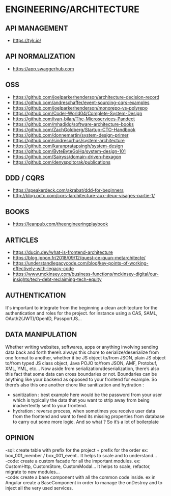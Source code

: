 <h1>ENGINEERING/ARCHITECTURE</h1>
<h2>API MANAGEMENT</h2>
<ul>
<li><a href="https://tyk.io/">https://tyk.io/</a></li>
</ul>
<h2>API NORMALIZATION</h2>
<ul>
<li><a href="https://app.swaggerhub.com">https://app.swaggerhub.com</a></li>
</ul>
<h2>OSS</h2>
<ul>
<li><a href="https://github.com/joelparkerhenderson/architecture-decision-record">https://github.com/joelparkerhenderson/architecture-decision-record</a></li>
<li><a href="https://github.com/andreschaffer/event-sourcing-cqrs-examples">https://github.com/andreschaffer/event-sourcing-cqrs-examples</a></li>
<li><a href="https://github.com/joelparkerhenderson/monorepo-vs-polyrepo">https://github.com/joelparkerhenderson/monorepo-vs-polyrepo</a></li>
<li><a href="https://github.com/Coder-World04/Complete-System-Design">https://github.com/Coder-World04/Complete-System-Design</a></li>
<li><a href="https://github.com/ivan-bilan/The-Microservices-Pandect">https://github.com/ivan-bilan/The-Microservices-Pandect</a></li>
<li><a href="https://github.com/mhadidg/software-architecture-books">https://github.com/mhadidg/software-architecture-books</a></li>
<li><a href="https://github.com/ZachGoldberg/Startup-CTO-Handbook">https://github.com/ZachGoldberg/Startup-CTO-Handbook</a></li>
<li><a href="https://github.com/donnemartin/system-design-primer">https://github.com/donnemartin/system-design-primer</a></li>
<li><a href="https://github.com/sindresorhus/system-architecture">https://github.com/sindresorhus/system-architecture</a></li>
<li><a href="https://github.com/karanpratapsingh/system-design">https://github.com/karanpratapsingh/system-design</a></li>
<li><a href="https://github.com/ByteByteGoHq/system-design-101">https://github.com/ByteByteGoHq/system-design-101</a></li>
<li><a href="https://github.com/Sairyss/domain-driven-hexagon">https://github.com/Sairyss/domain-driven-hexagon</a></li>
<li><a href="https://github.com/denyspoltorak/publications">https://github.com/denyspoltorak/publications</a></li>
</ul>
<h2>DDD / CQRS</h2>
<ul>
<li><a href="https://speakerdeck.com/akrabat/ddd-for-beginners">https://speakerdeck.com/akrabat/ddd-for-beginners</a></li>
<li><a href="http://blog.octo.com/cqrs-larchitecture-aux-deux-visages-partie-1/">http://blog.octo.com/cqrs-larchitecture-aux-deux-visages-partie-1/</a></li>
</ul>
<h2>BOOKS</h2>
<ul>
<li><a href="https://leanpub.com/theengineeringplaybook">https://leanpub.com/theengineeringplaybook</a></li>
</ul>
<h2>ARTICLES</h2>
<ul>
<li><a href="https://ducin.dev/what-is-frontend-architecture">https://ducin.dev/what-is-frontend-architecture</a></li>
<li><a href="https://blog.ippon.fr/2018/09/12/quest-ce-quun-metarchitecte/">https://blog.ippon.fr/2018/09/12/quest-ce-quun-metarchitecte/</a></li>
<li><a href="https://understandlegacycode.com/blog/key-points-of-working-effectively-with-legacy-code">https://understandlegacycode.com/blog/key-points-of-working-effectively-with-legacy-code</a></li>
<li><a href="https://www.mckinsey.com/business-functions/mckinsey-digital/our-insights/tech-debt-reclaiming-tech-equity">https://www.mckinsey.com/business-functions/mckinsey-digital/our-insights/tech-debt-reclaiming-tech-equity</a></li>
</ul>
<h2>AUTHENTICATION</h2>
<p>It's important to integrate from the beginning a clean architecture for the authentication and roles for the project. for instance using a CAS, SAML, OAuth2(JWT)/OpenID, PassportJS...</p>
<h2>DATA MANIPULATION</h2>
<p>Whether writing websites, softwares, apps or anything involving sending data back and forth there’s always this chore to serialize/deserialize from one format to another, whether it be JS object to/from JSON, plain JS object to/from typed JS class object, Java POJO to/from JSON,  AMF, Protobuf, XML, YML, etc… Now aside from serialization/deserialization, there’s also this fact that some data can cross boundaries or not. Boundaries can be anything like your backend as opposed to your frontend for example. So there’s also this one another chore like sanitization and hydration :</p>
<ul>
<li>sanitization : best example here would be the password from your user which is typically the data that you want to strip away from being inadvertently sent to your frontend.</li>
<li>hydration : reverse process, when sometimes you receive user data from the frontend and want to feed its missing properties from database to carry out some more logic. And so what ? So it’s a lot of boilerplate</li>
</ul>
<h2>OPINION</h2>
<p>-sql: create table with prefix for the project + prefix for the order ex: box_001_member / box_001_event.. It helps to scale and to understand...<br>
-code: create a custom facade for all the important modules. ex: CustomHttp, CustomStore, CustomModal... It helps to scale, refactor, migrate to new modules...<br>
-code: create a base component with all the common code inside. ex in Angular create a BaseComponent in order to manage the onDestroy and to inject all the very used services.</p>